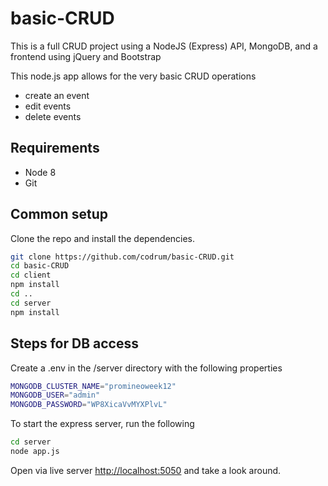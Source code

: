 # basic-CRUD
This is a full CRUD project using a NodeJS (Express) API, MongoDB, and a frontend using jQuery and Bootstrap

This node.js app allows for the very basic CRUD operations

- create an event
- edit events
- delete events

## Requirements

* Node 8
* Git

## Common setup

Clone the repo and install the dependencies.

```bash
git clone https://github.com/codrum/basic-CRUD.git
cd basic-CRUD
cd client
npm install
cd ..
cd server
npm install
```

## Steps for DB access

Create a .env in the /server directory with the following properties

```bash
MONGODB_CLUSTER_NAME="promineoweek12"
MONGODB_USER="admin"
MONGODB_PASSWORD="WP8XicaVvMYXPlvL"
```

To start the express server, run the following

```bash
cd server
node app.js
```

Open via live server [http://localhost:5050](http://localhost:5050) and take a look around.
